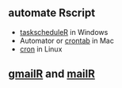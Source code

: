 ## automate Rscript 
* [taskscheduleR](https://github.com/bnosac/taskscheduleR) in Windows
* Automator or [crontab](https://www.r-bloggers.com/scheduling-r-tasks-with-crontabs-to-conserve-memory/) in Mac
* [cron](http://kvz.io/blog/2007/07/29/schedule-tasks-on-linux-using-crontab/) in Linux

## [gmailR](https://github.com/jimhester/gmailr) and [mailR](https://github.com/rpremraj/mailR)
